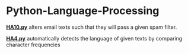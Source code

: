# Python-Language-Processing

__[HA10.py](https://github.com/Maximilian-Fuchs/Python-Language-Processing/blob/master/HA10.py)__ alters email texts such that they will pass a given spam filter.

__[HA4.py](https://github.com/Maximilian-Fuchs/Python-Language-Processing/blob/master/HA4.py)__ automatically detects the language of given texts by comparing character frequencies

